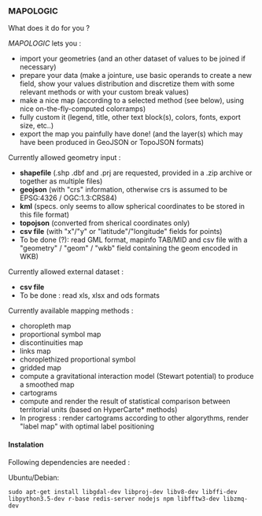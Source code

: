 ### MAPOLOGIC

What does it do for you ?

*MAPOLOGIC* lets you :
 - import your geometries (and an other dataset of values to be joined if necessary)
 - prepare your data (make a jointure, use basic operands to create a new field, show your values distribution and discretize them with some relevant methods or with your custom break values)
 - make a nice map (according to a selected method (see below), using nice on-the-fly-computed colorramps)
 - fully custom it (legend, title, other text block(s), colors, fonts, export size, etc..)
 - export the map you painfully have done! (and the layer(s) which may have been produced in GeoJSON or TopoJSON formats)

Currently allowed geometry input :

 - **shapefile** (.shp .dbf and .prj are requested, provided in a .zip archive or together as multiple files)
 - **geojson** (with "crs" information, otherwise crs is assumed to be EPSG:4326 / OGC:1.3:CRS84)
 - **kml** (specs. only seems to allow spherical coordinates to be stored in this file format)
 - **topojson** (converted from sherical coordinates only)
 - **csv file** (with "x"/"y" or "latitude"/"longitude" fields for points)
 - To be done (?): read GML format, mapinfo TAB/MID and csv file with a "geometry" / "geom" / "wkb" field containing the geom encoded in WKB)

Currently allowed external dataset :
 - **csv file**
 - To be done : read xls, xlsx and ods formats

Currently available mapping methods :
 - choropleth map
 - proportional symbol map
 - discontinuities map
 - links map
 - choroplethized proportional symbol
 - gridded map
 - compute a gravitational interaction model (Stewart potential) to produce a smoothed map
 - cartograms
 - compute and render the result of statistical comparison between territorial units (based on HyperCarte* methods)
 - In progress : render cartograms according to other algorythms, render "label map" with optimal label positioning

#### Instalation
Following dependencies are needed :

Ubuntu/Debian:
```
sudo apt-get install libgdal-dev libproj-dev libv8-dev libffi-dev
libpython3.5-dev r-base redis-server nodejs npm libfftw3-dev libzmq-dev
```
